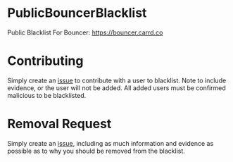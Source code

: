 # PublicBouncerBlacklist
Public Blacklist For Bouncer: https://bouncer.carrd.co

# Contributing
Simply create an [issue](https://github.com/PlagueVRC/PublicBouncerBlacklist/issues/new) to contribute with a user to blacklist. Note to include evidence, or the user will not be added. All added users must be confirmed malicious to be blacklisted.

# Removal Request
Simply create an [issue](https://github.com/PlagueVRC/PublicBouncerBlacklist/issues/new), including as much information and evidence as possible as to why you should be removed from the blacklist.

